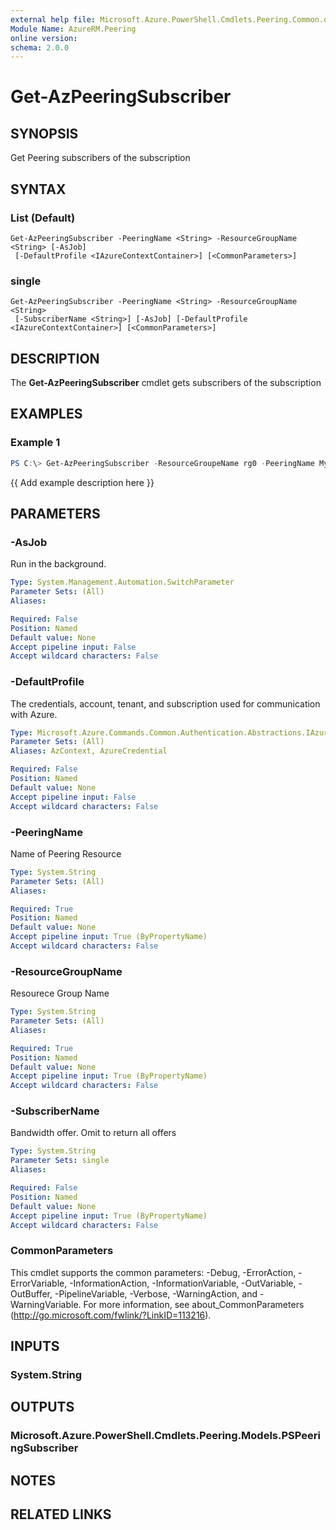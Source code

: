 ```yaml
---
external help file: Microsoft.Azure.PowerShell.Cmdlets.Peering.Common.dll-Help.xml
Module Name: AzureRM.Peering
online version:
schema: 2.0.0
---
```


# Get-AzPeeringSubscriber

## SYNOPSIS
Get Peering subscribers of the subscription 

## SYNTAX

### List (Default)
```
Get-AzPeeringSubscriber -PeeringName <String> -ResourceGroupName <String> [-AsJob]
 [-DefaultProfile <IAzureContextContainer>] [<CommonParameters>]
```

### single
```
Get-AzPeeringSubscriber -PeeringName <String> -ResourceGroupName <String>
 [-SubscriberName <String>] [-AsJob] [-DefaultProfile <IAzureContextContainer>] [<CommonParameters>]
```

## DESCRIPTION
The **Get-AzPeeringSubscriber** cmdlet gets subscribers of the subscription

## EXAMPLES

### Example 1
```powershell
PS C:\> Get-AzPeeringSubscriber -ResourceGroupeName rg0 -PeeringName MyTinyNetwork
```

{{ Add example description here }}

## PARAMETERS

### -AsJob
Run in the background.

```yaml
Type: System.Management.Automation.SwitchParameter
Parameter Sets: (All)
Aliases:

Required: False
Position: Named
Default value: None
Accept pipeline input: False
Accept wildcard characters: False
```

### -DefaultProfile
The credentials, account, tenant, and subscription used for communication with Azure.

```yaml
Type: Microsoft.Azure.Commands.Common.Authentication.Abstractions.IAzureContextContainer
Parameter Sets: (All)
Aliases: AzContext, AzureCredential

Required: False
Position: Named
Default value: None
Accept pipeline input: False
Accept wildcard characters: False
```

### -PeeringName
Name of Peering Resource

```yaml
Type: System.String
Parameter Sets: (All)
Aliases:

Required: True
Position: Named
Default value: None
Accept pipeline input: True (ByPropertyName)
Accept wildcard characters: False
```

### -ResourceGroupName
Resourece Group Name

```yaml
Type: System.String
Parameter Sets: (All)
Aliases:

Required: True
Position: Named
Default value: None
Accept pipeline input: True (ByPropertyName)
Accept wildcard characters: False
```

### -SubscriberName
Bandwidth offer.
Omit to return all offers

```yaml
Type: System.String
Parameter Sets: single
Aliases:

Required: False
Position: Named
Default value: None
Accept pipeline input: True (ByPropertyName)
Accept wildcard characters: False
```

### CommonParameters
This cmdlet supports the common parameters: -Debug, -ErrorAction, -ErrorVariable, -InformationAction, -InformationVariable, -OutVariable, -OutBuffer, -PipelineVariable, -Verbose, -WarningAction, and -WarningVariable. For more information, see about_CommonParameters (http://go.microsoft.com/fwlink/?LinkID=113216).

## INPUTS

### System.String

## OUTPUTS

### Microsoft.Azure.PowerShell.Cmdlets.Peering.Models.PSPeeringSubscriber

## NOTES

## RELATED LINKS
